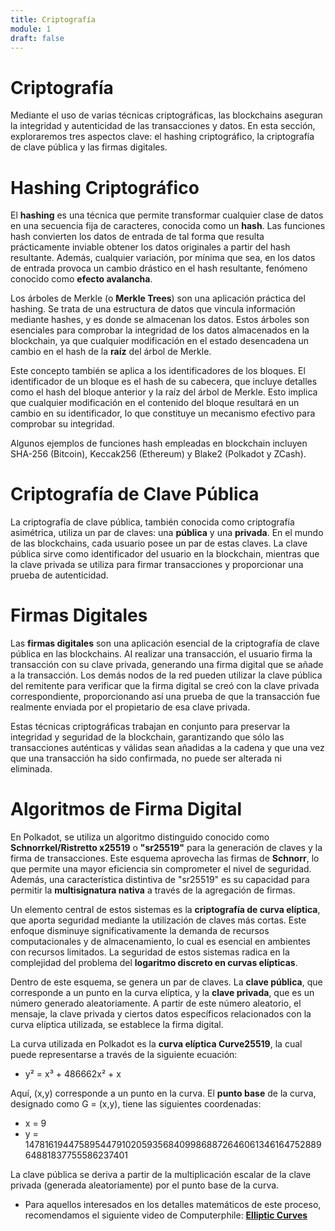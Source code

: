 ```yaml
---
title: Criptografía
module: 1
draft: false
---
```


# Criptografía

Mediante el uso de varias técnicas criptográficas, las blockchains aseguran la integridad y autenticidad de las transacciones y datos. En esta sección, exploraremos tres aspectos clave: el hashing criptográfico, la criptografía de clave pública y las firmas digitales.

# Hashing Criptográfico

El **hashing** es una técnica que permite transformar cualquier clase de datos en una secuencia fija de caracteres, conocida como un **hash**. Las funciones hash convierten los datos de entrada de tal forma que resulta prácticamente inviable obtener los datos originales a partir del hash resultante. Además, cualquier variación, por mínima que sea, en los datos de entrada provoca un cambio drástico en el hash resultante, fenómeno conocido como **efecto avalancha**.

Los árboles de Merkle (o **Merkle Trees**) son una aplicación práctica del hashing. Se trata de una estructura de datos que vincula información mediante hashes, y es donde se almacenan los datos. Estos árboles son esenciales para comprobar la integridad de los datos almacenados en la blockchain, ya que cualquier modificación en el estado desencadena un cambio en el hash de la **raíz** del árbol de Merkle.

Este concepto también se aplica a los identificadores de los bloques. El identificador de un bloque es el hash de su cabecera, que incluye detalles como el hash del bloque anterior y la raíz del árbol de Merkle. Esto implica que cualquier modificación en el contenido del bloque resultará en un cambio en su identificador, lo que constituye un mecanismo efectivo para comprobar su integridad.

Algunos ejemplos de funciones hash empleadas en blockchain incluyen SHA-256 (Bitcoin), Keccak256 (Ethereum) y Blake2 (Polkadot y ZCash).

# Criptografía de Clave Pública

La criptografía de clave pública, también conocida como criptografía asimétrica, utiliza un par de claves: una **pública** y una **privada**. En el mundo de las blockchains, cada usuario posee un par de estas claves. La clave pública sirve como identificador del usuario en la blockchain, mientras que la clave privada se utiliza para firmar transacciones y proporcionar una prueba de autenticidad.

# Firmas Digitales

Las **firmas digitales** son una aplicación esencial de la criptografía de clave pública en las blockchains. Al realizar una transacción, el usuario firma la transacción con su clave privada, generando una firma digital que se añade a la transacción. Los demás nodos de la red pueden utilizar la clave pública del remitente para verificar que la firma digital se creó con la clave privada correspondiente, proporcionando así una prueba de que la transacción fue realmente enviada por el propietario de esa clave privada.

Estas técnicas criptográficas trabajan en conjunto para preservar la integridad y seguridad de la blockchain, garantizando que sólo las transacciones auténticas y válidas sean añadidas a la cadena y que una vez que una transacción ha sido confirmada, no puede ser alterada ni eliminada.

# Algoritmos de Firma Digital

En Polkadot, se utiliza un algoritmo distinguido conocido como **Schnorrkel/Ristretto x25519** o **"sr25519"** para la generación de claves y la firma de transacciones. Este esquema aprovecha las firmas de **Schnorr**, lo que permite una mayor eficiencia sin comprometer el nivel de seguridad. Además, una característica distintiva de "sr25519" es su capacidad para permitir la **multisignatura nativa** a través de la agregación de firmas.

Un elemento central de estos sistemas es la **criptografía de curva elíptica**, que aporta seguridad mediante la utilización de claves más cortas. Este enfoque disminuye significativamente la demanda de recursos computacionales y de almacenamiento, lo cual es esencial en ambientes con recursos limitados. La seguridad de estos sistemas radica en la complejidad del problema del **logaritmo discreto en curvas elípticas**.

Dentro de este esquema, se genera un par de claves. La **clave pública**, que corresponde a un punto en la curva elíptica, y la **clave privada**, que es un número generado aleatoriamente. A partir de este número aleatorio, el mensaje, la clave privada y ciertos datos específicos relacionados con la curva elíptica utilizada, se establece la firma digital.

La curva utilizada en Polkadot es la **curva elíptica Curve25519**, la cual puede representarse a través de la siguiente ecuación:

- y² = x³ + 486662x² + x

Aquí, (x,y) corresponde a un punto en la curva. El **punto base** de la curva, designado como G = (x,y), tiene las siguientes coordenadas:

- x = 9
- y = 14781619447589544791020593568409986887264606134616475288964881837755586237401

La clave pública se deriva a partir de la multiplicación escalar de la clave privada (generada aleatoriamente) por el punto base de la curva.

- Para aquellos interesados en los detalles matemáticos de este proceso, recomendamos el siguiente video de Computerphile: **[Elliptic Curves](https://www.youtube.com/watch?v=NF1pwjL9-DE)**
